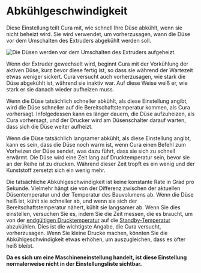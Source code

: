 Abkühlgeschwindigkeit
====
Diese Einstellung teilt Cura mit, wie schnell Ihre Düse abkühlt, wenn sie nicht beheizt wird. Sie wird verwendet, um vorherzusagen, wann die Düse vor dem Umschalten des Extruders abgekühlt werden soll.

![Die Düsen werden vor dem Umschalten des Extruders aufgeheizt.](../../../articles/images/temperature_regulation.svg)

Wenn der Extruder gewechselt wird, beginnt Cura mit der Vorkühlung der aktiven Düse, kurz bevor diese fertig ist, so dass sie während der Wartezeit etwas weniger sickert. Cura versucht auch vorherzusagen, wie stark die Düse abgekühlt ist, während sie inaktiv war. Auf diese Weise weiß er, wie stark er sie danach wieder aufheizen muss.

Wenn die Düse tatsächlich schneller abkühlt, als diese Einstellung angibt, wird die Düse schneller auf die Bereitschaftstemperatur kommen, als Cura vorhersagt. Infolgedessen kann es länger dauern, die Düse aufzuheizen, als Cura vorhersagt, und der Drucker wird am Düsenschalter darauf warten, dass sich die Düse weiter aufheizt.

Wenn die Düse tatsächlich langsamer abkühlt, als diese Einstellung angibt, kann es sein, dass die Düse noch warm ist, wenn Cura einen Befehl zum Vorheizen der Düse sendet, was dazu führt, dass sie sich zu schnell erwärmt. Die Düse wird eine Zeit lang auf Drucktemperatur sein, bevor sie an der Reihe ist zu drucken. Während dieser Zeit tropft es ein wenig und der Kunststoff zersetzt sich ein wenig mehr.

Die tatsächliche Abkühlgeschwindigkeit ist keine konstante Rate in Grad pro Sekunde. Vielmehr hängt sie von der Differenz zwischen der aktuellen Düsentemperatur und der Temperatur des Bauvolumens ab. Wenn die Düse heiß ist, kühlt sie schneller ab, und wenn sie sich der Bereitschaftstemperatur nähert, kühlt sie langsamer ab. Wenn Sie dies einstellen, versuchen Sie es, indem Sie die Zeit messen, die es braucht, um von der [endgültigen Drucktemperatur](../material/material_final_print_temperature.md) auf die [Standby-Temperatur](../material/material_standby_temperature.md) abzukühlen. Dies ist die wichtigste Angabe, die Cura versucht, vorherzusagen. Wenn Sie kleine Drucke machen, könnten Sie die Abkühlgeschwindigkeit etwas erhöhen, um auszugleichen, dass es öfter heiß bleibt.

**Da es sich um eine Maschineneinstellung handelt, ist diese Einstellung normalerweise nicht in der Einstellungsliste sichtbar.**